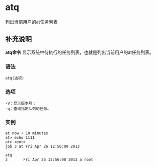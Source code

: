 atq
===

列出当前用户的at任务列表

## 补充说明

**atq命令** 显示系统中待执行的任务列表，也就是列出当前用户的at任务列表。

### 语法  

```
atq(选项)
```

### 选项  

```
-V：显示版本号；
-q：查询指定队列的任务。
```

### 实例  

```
at now + 10 minutes
at> echo 1111
at> <eot>
job 3 at Fri Apr 26 12:56:00 2013

atq
3       Fri Apr 26 12:56:00 2013 a root
```


<!-- Linux命令行搜索引擎：https://jaywcjlove.github.io/linux-command/ -->